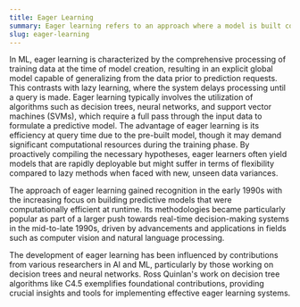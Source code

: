 ```yaml
---
title: Eager Learning  
summary: Eager learning refers to an approach where a model is built comprehensively from the training data before making predictions, often leading to the creation of an explicit global model.
slug: eager-learning
---
```


In ML, eager learning is characterized by the comprehensive processing of training data at the time of model creation, resulting in an explicit global model capable of generalizing from the data prior to prediction requests. This contrasts with lazy learning, where the system delays processing until a query is made. Eager learning typically involves the utilization of algorithms such as decision trees, neural networks, and support vector machines (SVMs), which require a full pass through the input data to formulate a predictive model. The advantage of eager learning is its efficiency at query time due to the pre-built model, though it may demand significant computational resources during the training phase. By proactively compiling the necessary hypotheses, eager learners often yield models that are rapidly deployable but might suffer in terms of flexibility compared to lazy methods when faced with new, unseen data variances.

The approach of eager learning gained recognition in the early 1990s with the increasing focus on building predictive models that were computationally efficient at runtime. Its methodologies became particularly popular as part of a larger push towards real-time decision-making systems in the mid-to-late 1990s, driven by advancements and applications in fields such as computer vision and natural language processing.

The development of eager learning has been influenced by contributions from various researchers in AI and ML, particularly by those working on decision trees and neural networks. Ross Quinlan's work on decision tree algorithms like C4.5 exemplifies foundational contributions, providing crucial insights and tools for implementing effective eager learning systems.